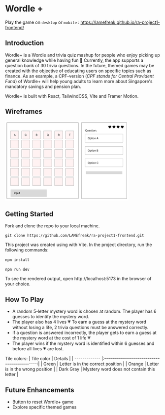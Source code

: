 # Wordle +
Play the game on `desktop` or `mobile` : https://lamefreak.github.io/ra-project1-frontend/

## Introduction
Wordle+ is a Wordle and trivia quiz mashup for people who enjoy picking up general knowledge while having fun 🥳 Currently, the app supports a question bank of 30 trivia questions. In the future, themed games may be created with the objective of educating users on specific topics such as finance. As an example, a CPF-version (_CPF stands for Central Provident Fund_) of Wordle+ will help young adults to learn more about Singapore's mandatory savings and pension plan.

Wordle+ is built with React, TailwindCSS, Vite and Framer Motion.

## Wireframes
<img src="./public/assets/preview-1.png" alt="Preview of Wordle+" width="400"/>

## Getting Started
Fork and clone the repo to your local machine.
```
git clone https://github.com/LAMEfreak/ra-project1-frontend.git
```
This project was created using with Vite. In the project directory, run the following commands:

`npm install`

`npm run dev`

To see the rendered output, open http://localhost:5173 in the browser of your choice.

## How To Play
- A random 5-letter mystery word is chosen at random. The player has 6 guesses to identify the mystery word.
- The player also has 4 lives 💗 To earn a guess at the mystery word without losing a life, 2 trivia questions must be answered correctly.
- If a question is answered incorrectly, the player gets to earn a guess at the mystery word at the cost of 1 life 💗
- The player wins if the mystery word is identified within 6 guesses and before all lives 💗 are lost.

Tile colors:
| Tile color    | Details                                      |
| ------------- |:--------------------------------------------:| 
| Green         | Letter is in the correct position            | 
| Orange        | Letter is in the wrong position              | 
| Dark Gray     | Mystery word does not contain this letter    |  

## Future Enhancements
- Button to reset Wordle+ game
- Explore specific themed games
